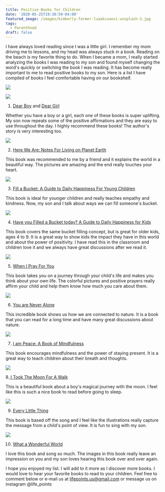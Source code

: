 ```yaml
---
title: Positive Books for Children
date: '2020-05-25T19:30:59-04:00'
featured_image: /images/kimberly-farmer-luaakcuanvi-unsplash-2.jpg
tags:
  - Parenthood
draft: false
---
```

I have always loved reading since I was a little girl. I remember my mom driving me to lessons, and my head was always stuck in a book. Reading on the beach is my favorite thing to do. When I became a mom, I really started analyzing the books I was reading to my son and found myself changing the word's quickly or switching the book I was reading. It has become really important to me to read positive books to my son. Here is a list I have compiled of books I feel comfortable having on our bookshelf.

<a href="https://www.amazon.com/Dear-Boy-Paris-Rosenthal/dp/0062422510/ref=as_li_ss_il?dchild=1&keywords=Dear+Boy&qid=1590449758&sr=8-1&linkCode=li2&tag=lifepoints02-20&linkId=757b6ba7372779df5d7879af20ae2fac&language=en_US" target="_blank"><img border="0" src="//ws-na.amazon-adsystem.com/widgets/q?_encoding=UTF8&ASIN=0062422510&Format=_SL160_&ID=AsinImage&MarketPlace=US&ServiceVersion=20070822&WS=1&tag=lifepoints02-20&language=en_US" ></a><img src="https://ir-na.amazon-adsystem.com/e/ir?t=lifepoints02-20&language=en_US&l=li2&o=1&a=0062422510" width="1" height="1" border="0" alt="" style="border:none !important; margin:0px !important;" />

<a href="https://www.amazon.com/Dear-Girl-Amy-Krouse-Rosenthal/dp/0062422502/ref=as_li_ss_il?dchild=1&keywords=Dear+Girl&qid=1590449818&sr=8-1&linkCode=li2&tag=lifepoints02-20&linkId=6a99e82983fe386372b8b2597294efd0&language=en_US" target="_blank"><img border="0" src="//ws-na.amazon-adsystem.com/widgets/q?_encoding=UTF8&ASIN=0062422502&Format=_SL160_&ID=AsinImage&MarketPlace=US&ServiceVersion=20070822&WS=1&tag=lifepoints02-20&language=en_US" ></a><img src="https://ir-na.amazon-adsystem.com/e/ir?t=lifepoints02-20&language=en_US&l=li2&o=1&a=0062422502" width="1" height="1" border="0" alt="" style="border:none !important; margin:0px !important;" />

1. [Dear Boy](https://amzn.to/3ei6CEp) and [Dear Girl](https://amzn.to/3gnu9Ws) 

Whether you have a boy or a girl, each one of these books is super uplifting. My son now repeats some of the positive affirmations and they are easy to use throughout the day. I highly recommend these books! The author's story is very interesting too.

<a href="https://www.amazon.com/Here-We-Are-Living-Planet/dp/0399167897/ref=as_li_ss_il?dchild=1&keywords=here+on+earth+children's+book&qid=1590450014&sr=8-1&linkCode=li2&tag=lifepoints02-20&linkId=c15013ffc7f4bfbe3eee44bec5288e0d&language=en_US" target="_blank"><img border="0" src="//ws-na.amazon-adsystem.com/widgets/q?_encoding=UTF8&ASIN=0399167897&Format=_SL160_&ID=AsinImage&MarketPlace=US&ServiceVersion=20070822&WS=1&tag=lifepoints02-20&language=en_US" ></a><img src="https://ir-na.amazon-adsystem.com/e/ir?t=lifepoints02-20&language=en_US&l=li2&o=1&a=0399167897" width="1" height="1" border="0" alt="" style="border:none !important; margin:0px !important;" />

2. [Here We Are: Notes For Living on Planet Earth](https://amzn.to/3edJWoI)

This book was recommended to me by a friend and it explains the world in a beautiful way. The pictures are amazing and the end really touches your heart.

<a href="https://www.amazon.com/Fill-Bucket-Guide-Happiness-Children/dp/0996099980/ref=as_li_ss_il?dchild=1&keywords=the+bucket+book&qid=1590450208&sr=8-4&linkCode=li2&tag=lifepoints02-20&linkId=6324d597df37e1bd8d51354ec870ca19&language=en_US" target="_blank"><img border="0" src="//ws-na.amazon-adsystem.com/widgets/q?_encoding=UTF8&ASIN=0996099980&Format=_SL160_&ID=AsinImage&MarketPlace=US&ServiceVersion=20070822&WS=1&tag=lifepoints02-20&language=en_US" ></a><img src="https://ir-na.amazon-adsystem.com/e/ir?t=lifepoints02-20&language=en_US&l=li2&o=1&a=0996099980" width="1" height="1" border="0" alt="" style="border:none !important; margin:0px !important;" />

3. [Fill a Bucket: A Guide to Daily Happiness For Young Children ](https://amzn.to/3c8G5YY)

This book is ideal for younger children and really teaches empathy and kindness. Now, my son and I talk about ways we can fill someone's bucket. 

<a href="https://www.amazon.com/Have-Filled-Bucket-Today-Bucketfilling/dp/099609993X/ref=as_li_ss_il?dchild=1&keywords=the+bucket+book&qid=1590450208&sr=8-1&linkCode=li2&tag=lifepoints02-20&linkId=6064140ef49d4c3691dc7a6b9db6e59e&language=en_US" target="_blank"><img border="0" src="//ws-na.amazon-adsystem.com/widgets/q?_encoding=UTF8&ASIN=099609993X&Format=_SL160_&ID=AsinImage&MarketPlace=US&ServiceVersion=20070822&WS=1&tag=lifepoints02-20&language=en_US" ></a><img src="https://ir-na.amazon-adsystem.com/e/ir?t=lifepoints02-20&language=en_US&l=li2&o=1&a=099609993X" width="1" height="1" border="0" alt="" style="border:none !important; margin:0px !important;" />

4. [Have you Filled a Bucket today? A Guide to Daily Happiness for Kids](https://amzn.to/3c2LPmS)

This book covers the same bucket filling concept, but is great for older kids, ages 4 to 9. It is a great way to show kids the impact they have in this world and about the power of positivity. I have read this in the classroom and children love it and we always have great discussions after we read it.

<a href="https://www.amazon.com/When-Pray-Matthew-Paul-Turner/dp/052565058X/ref=as_li_ss_il?dchild=1&keywords=When+I+pray+for+you&qid=1590450766&sr=8-1&linkCode=li2&tag=lifepoints02-20&linkId=753cf90a4480fcf4fd5be344021d227a&language=en_US" target="_blank"><img border="0" src="//ws-na.amazon-adsystem.com/widgets/q?_encoding=UTF8&ASIN=052565058X&Format=_SL160_&ID=AsinImage&MarketPlace=US&ServiceVersion=20070822&WS=1&tag=lifepoints02-20&language=en_US" ></a><img src="https://ir-na.amazon-adsystem.com/e/ir?t=lifepoints02-20&language=en_US&l=li2&o=1&a=052565058X" width="1" height="1" border="0" alt="" style="border:none !important; margin:0px !important;" />

5. [When I Pray For You](https://amzn.to/2ZzDW5F)

This book takes you on a journey through your child's life and makes you think about your own life. The colorful pictures and positive prayers really affirm your child and help them know how much you care about them.

<a href="https://www.amazon.com/You-Never-Alone-Elin-Kelsey/dp/1771473150/ref=as_li_ss_il?dchild=1&keywords=you+are+never+alone+book&qid=1590450912&sr=8-1&linkCode=li2&tag=lifepoints02-20&linkId=4f9cd03c875cdff2b3eeaa4ff0ed5841&language=en_US" target="_blank"><img border="0" src="//ws-na.amazon-adsystem.com/widgets/q?_encoding=UTF8&ASIN=1771473150&Format=_SL160_&ID=AsinImage&MarketPlace=US&ServiceVersion=20070822&WS=1&tag=lifepoints02-20&language=en_US" ></a><img src="https://ir-na.amazon-adsystem.com/e/ir?t=lifepoints02-20&language=en_US&l=li2&o=1&a=1771473150" width="1" height="1" border="0" alt="" style="border:none !important; margin:0px !important;" />

6. [You are Never Alone](https://amzn.to/2Adky3J)

This incredible book shows us how we are connected to nature. It is a book that you can read for a long time and have many great discussions about nature.

<a href="https://www.amazon.com/I-Am-Peace-Book-Mindfulness/dp/141972701X/ref=as_li_ss_il?dchild=1&keywords=the+peace+book&qid=1590454290&sr=8-2&linkCode=li2&tag=lifepoints02-20&linkId=04edde96084337d4a4a568ae66c7eeaf&language=en_US" target="_blank"><img border="0" src="//ws-na.amazon-adsystem.com/widgets/q?_encoding=UTF8&ASIN=141972701X&Format=_SL160_&ID=AsinImage&MarketPlace=US&ServiceVersion=20070822&WS=1&tag=lifepoints02-20&language=en_US" ></a><img src="https://ir-na.amazon-adsystem.com/e/ir?t=lifepoints02-20&language=en_US&l=li2&o=1&a=141972701X" width="1" height="1" border="0" alt="" style="border:none !important; margin:0px !important;" />

7. [I am Peace: A Book of Mindfulness](https://amzn.to/2zya1Aa)

This book encourages mindfulness and the power of staying present. It is a great way to teach children about their breath and thoughts.

<a href="https://www.amazon.com/Took-Moon-Walk-Carolyn-Curtis/dp/1846862000/ref=as_li_ss_il?crid=2JOAUNKWO0EXF&dchild=1&keywords=i+took+the+moon+for+a+walk&qid=1590457742&sprefix=I+took+the+moon,aps,151&sr=8-1&linkCode=li2&tag=lifepoints02-20&linkId=1bfcf373a134f82871cf6287395b081c&language=en_US" target="_blank"><img border="0" src="//ws-na.amazon-adsystem.com/widgets/q?_encoding=UTF8&ASIN=1846862000&Format=_SL160_&ID=AsinImage&MarketPlace=US&ServiceVersion=20070822&WS=1&tag=lifepoints02-20&language=en_US" ></a><img src="https://ir-na.amazon-adsystem.com/e/ir?t=lifepoints02-20&language=en_US&l=li2&o=1&a=1846862000" width="1" height="1" border="0" alt="" style="border:none !important; margin:0px !important;" />

8.[ I Took The Moon For A Walk](https://amzn.to/2M08wO4)

This is a beautiful book about a boy's magical journey with the moon. I feel like this is such a nice book to read before going to sleep.

<a href="https://www.amazon.com/Every-Little-Thing-Based-Marley/dp/1452142904/ref=as_li_ss_il?dchild=1&keywords=every+little+thing+bob+Marley+book&qid=1590458249&s=instant-video&sr=8-1&linkCode=li2&tag=lifepoints02-20&linkId=b1fc547a32638e6c410994f520998658&language=en_US" target="_blank"><img border="0" src="//ws-na.amazon-adsystem.com/widgets/q?_encoding=UTF8&ASIN=1452142904&Format=_SL160_&ID=AsinImage&MarketPlace=US&ServiceVersion=20070822&WS=1&tag=lifepoints02-20&language=en_US" ></a><img src="https://ir-na.amazon-adsystem.com/e/ir?t=lifepoints02-20&language=en_US&l=li2&o=1&a=1452142904" width="1" height="1" border="0" alt="" style="border:none !important; margin:0px !important;" />

9. [Every Little Thing](https://amzn.to/2A7rMqc)

This book is based off the song and I feel like the illustrations really capture the message from a child's point of view. It is fun to sing with my son.

<a href="https://www.amazon.com/What-Wonderful-World-Bob-Thiele/dp/1627792562/ref=as_li_ss_il?crid=1W9AEGC82O1QL&dchild=1&keywords=what+a+wonderful+world+book&qid=1590458358&sprefix=what+a+wonder,aps,151&sr=8-1&linkCode=li2&tag=lifepoints02-20&linkId=91df9c0a6a18600ebecd94298f5397ac&language=en_US" target="_blank"><img border="0" src="//ws-na.amazon-adsystem.com/widgets/q?_encoding=UTF8&ASIN=1627792562&Format=_SL160_&ID=AsinImage&MarketPlace=US&ServiceVersion=20070822&WS=1&tag=lifepoints02-20&language=en_US" ></a><img src="https://ir-na.amazon-adsystem.com/e/ir?t=lifepoints02-20&language=en_US&l=li2&o=1&a=1627792562" width="1" height="1" border="0" alt="" style="border:none !important; margin:0px !important;" />

10. [What a Wonderful World](https://amzn.to/2THhzYu)

I love this book and song so much. The images in this book really leave an impression on you and my son loves hearing this book over and over again.

I hope you enjoyed my list. I will add to it more as I discover more books. I would love to hear your favorite books to read to your children. Feel free to comment below or e-mail us at lifepoints.us@gmail.com or message us on instagram @life_points
